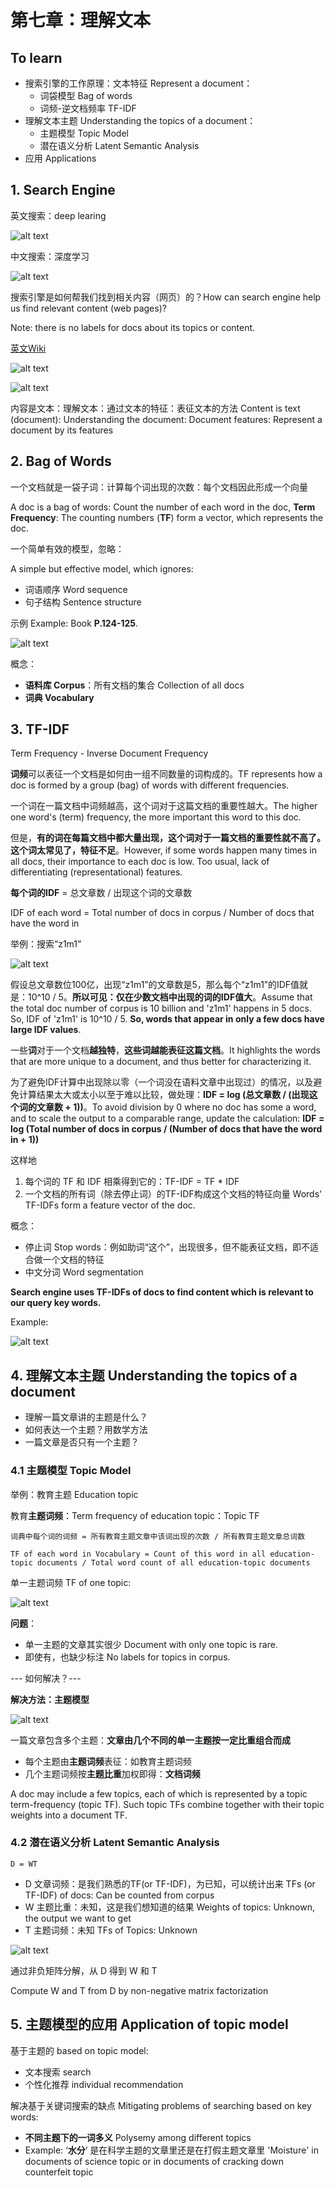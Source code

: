 [//]: # (Image References)

[image1]: ./Images/SearchEngine01.png
[image2]: ./Images/SearchEngine02.png
[image3]: ./Images/DeepLearningWiki01.png
[image4]: ./Images/DeepLearningWiki02.png
[image5]: ./Images/BagOfWords.jpg
[image6]: ./Images/z1m1_SearchResult.png
[image7]: ./Images/tf-idf.png
[image8]: ./Images/TopicModel01.jpg
[image9]: ./Images/TopicModel02.jpg
[image10]: ./Images/TopicModel03.jpg

# 第七章：理解文本

## To learn

- 搜索引擎的工作原理：文本特征 Represent a document：
	+ 词袋模型 Bag of words
	+ 词频-逆文档频率 TF-IDF 
- 理解文本主题 Understanding the topics of a document：
	+ 主题模型 Topic Model
	+ 潜在语义分析 Latent Semantic Analysis 
- 应用 Applications

## 1. Search Engine

英文搜索：deep learing

![alt text][image1]

中文搜索：深度学习

![alt text][image2]

搜索引擎是如何帮我们找到相关内容（网页）的？How can search engine help us find relevant content (web pages)?

Note: there is no labels for docs about its topics or content.

[英文Wiki](https://en.wikipedia.org/wiki/Deep_learning)

![alt text][image3]

![alt text][image4]

内容是文本：理解文本：通过文本的特征：表征文本的方法
Content is text (document): Understanding the document: 
Document features: Represent a document by its features

## 2. Bag of Words

一个文档就是一袋子词：计算每个词出现的次数：每个文档因此形成一个向量

A doc is a bag of words: Count the number of each word in the doc, **Term Frequency**: The counting numbers (**TF**) form a vector, which represents the doc.

一个简单有效的模型，忽略：

A simple but effective model, which ignores:

- 词语顺序 Word sequence
- 句子结构 Sentence structure

示例 Example: Book **P.124-125**.

![alt text][image5]

概念：

- **语料库 Corpus**：所有文档的集合 Collection of all docs
- **词典 Vocabulary**

## 3. TF-IDF

Term Frequency - Inverse Document Frequency

**词频**可以表征一个文档是如何由一组不同数量的词构成的。TF represents how a doc is formed by a group (bag) of words with different frequencies.

一个词在一篇文档中词频越高，这个词对于这篇文档的重要性越大。The higher one word's (term) frequency, the more important this word to this doc.

但是，**有的词在每篇文档中都大量出现，这个词对于一篇文档的重要性就不高了。这个词太常见了，特征不足**。However, if some words happen many times in all docs, their importance to each doc is low. Too usual, lack of differentiating (representational) features.

**每个词的IDF** = 总文章数 / 出现这个词的文章数

IDF of each word = Total number of docs in corpus / Number of docs that have the word in 

举例：搜索“z1m1”

![alt text][image6]

假设总文章数位100亿，出现“z1m1”的文章数是5，那么每个“z1m1”的IDF值就是：10^10 / 5。**所以可见：仅在少数文档中出现的词的IDF值大**。Assume that the total doc number of corpus is 10 billion and 'z1m1' happens in 5 docs. So, IDF of 'z1m1' is 10^10 / 5. **So, words that appear in only a few docs have large IDF values**.

一些**词**对于一个文档**越独特**，**这些词越能表征这篇文档**。It highlights the words that are more unique to a document, and thus better for characterizing it. 

为了避免IDF计算中出现除以零（一个词没在语料文章中出现过）的情况，以及避免计算结果太大或太小以至于难以比较，做处理：**IDF = log (总文章数 / (出现这个词的文章数 + 1))**。To avoid division by 0 where no doc has some a word, and to scale the output to a comparable range, update the calculation: **IDF = log (Total number of docs in corpus / (Number of docs that have the word in + 1))**

这样地

1. 每个词的 TF 和 IDF 相乘得到它的：TF-IDF = TF * IDF
2. 一个文档的所有词（除去停止词）的TF-IDF构成这个文档的特征向量 Words' TF-IDFs form a feature vector of the doc.

概念：

- 停止词 Stop words：例如助词“这个”，出现很多，但不能表征文档，即不适合做一个文档的特征
- 中文分词 Word segmentation

**Search engine uses TF-IDFs of docs to find content which is relevant to our query key words.**

Example:

![alt text][image7]

## 4. 理解文本主题 Understanding the topics of a document

- 理解一篇文章讲的主题是什么？
- 如何表达一个主题？用数学方法
- 一篇文章是否只有一个主题？

### 4.1 主题模型 Topic Model

举例：教育主题 Education topic

教育**主题词频**：Term frequency of education topic：Topic TF

	词典中每个词的词频 = 所有教育主题文章中该词出现的次数 / 所有教育主题文章总词数

	TF of each word in Vocabulary = Count of this word in all education-topic documents / Total word count of all education-topic documents

单一主题词频 TF of one topic:

![alt text][image8]

**问题**：

- 单一主题的文章其实很少 Document with only one topic is rare.
- 即使有，也缺少标注 No labels for topics in corpus.

--- 如何解决？---

**解决方法：主题模型**

![alt text][image9]

一篇文章包含多个主题：**文章由几个不同的单一主题按一定比重组合而成**

- 每个主题由**主题词频**表征：如教育主题词频
- 几个主题词频按**主题比重**加权即得：**文档词频**

A doc may include a few topics, each of which is represented by a topic term-frequency (topic TF). Such topic TFs combine together with their topic weights into a document TF.

### 4.2 潜在语义分析 Latent Semantic Analysis

	D = WT

- D 文章词频：是我们熟悉的TF(or TF-IDF)，为已知，可以统计出来 TFs (or TF-IDF) of docs: Can be counted from corpus
- W 主题比重：未知，这是我们想知道的结果 Weights of topics: Unknown, the output we want to get
- T 主题词频：未知 TFs of Topics: Unknown

![alt text][image10]

通过非负矩阵分解，从 D 得到 W 和 T

Compute W and T from D by non-negative matrix factorization

## 5. 主题模型的应用 Application of topic model

基于主题的 based on topic model:

- 文本搜索 search
- 个性化推荐 individual recommendation

解决基于关键词搜索的缺点 Mitigating problems of searching based on key words:

- **不同主题下的一词多义** Polysemy among different topics
- Example: ‘**水分**’ 是在科学主题的文章里还是在打假主题文章里 'Moisture' in documents of science topic or in documents of cracking down counterfeit topic















